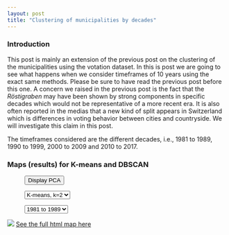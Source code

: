 ```yaml
---
layout: post
title: "Clustering of municipalities by decades"
---
```




<head>
<style>
li {
    display: inline;
}
</style>
</head>

### Introduction

This post is mainly an extension of the previous post on the clustering of the municipalities using the votation dataset. In this is post we are going to see what happens when we consider timeframes of 10 years using the exact same methods. Please be sure to have read the previous post before this one. A concern we raised in the previous post is the fact that the _Röstigraben_ may have been shown by strong components in specific decades which would not be representative of a more recent era. It is also often reported in the medias that a new kind of split appears in Switzerland which is differences in voting behavior between cities and countryside. We will investigate this claim in this post.

The timeframes considered are the different decades, i.e., 1981 to 1989, 1990 to 1999, 2000 to 2009 and 2010 to 2017.


### Maps (results) for K-means and DBSCAN




<figure>
<div>
	<input type="button" onclick="display_pca_clustbydec()" id="pca_button_clustbydec" value="Display PCA">

</div>
</figure>

<figure>
<select onchange="theThingToDoIfItChange_clustbydec()" id="selection_cluster_clustbydec">
      <option value="kmeans2">K-means, k=2</option>
      <option value="kmeans3">K-means, k=3</option>
      <option value="kmeans4">K-means, k=4</option>
      <option value="kmeans5">K-means, k=5</option>
	  <option value="DBSCAN">DBSCAN</option>
</select>
</figure>





<div style="" id="one_year_clustbydec">
<figure>
<select onchange="theThingToDoIfItChange_clustbydec()" id="selection_year_clustbydec">
      <option value="1980">1981 to 1989</option>
      <option value="1990">1990 to 1999</option>
      <option value="2000">2000 to 2009</option>
      <option value="2010">2010 to 2017</option>
</select>
</figure>



<img src="{{ site.github.url }}/assets/data/decade/1980/kmeans2.png" id="image_cluster_clustbydec">
<a href="{{ site.github.url }}/assets/data/decade/1980/kmeans2.html" id="map_cluster_clustbydec"> See the full html map here</a>

<div style="display: none;" id="pca_div_clustbydec">
<img src="{{ site.github.url }}/assets/data/maps_theme_ml/EconomyPCAA_kmeans2.png" id="pca_image_clustbydec">
</div>
</div>

<div style="display: none;" id="all_year_clustbydec">
  <img src="{{ site.github.url }}/assets/data/decade/1980/kmeans2.png" id="image_cluster_1980">
<a href="{{ site.github.url }}/assets/data/decade/1980/kmeans2.html" id="map_cluster_1980"> see the full html map here </a>
<div style="display: none;" id="pca_div_1980">
<img src="{{ site.github.url }}/assets/data/decade/1980/PCAA_kmeans2.png" id="pca_image_1980">
</div>

  <img src="{{ site.github.url }}/assets/data/decade/1990/kmeans2.png" id="image_cluster_1990">
<a href="{{ site.github.url }}/assets/data/decade/1990/kmeans2.html" id="map_cluster_1990"> see the full html map here </a>
<div style="display: none;" id="pca_div_1990">
<img src="{{ site.github.url }}/assets/data/decade/1990/PCAA_kmeans2.png" id="pca_image_1990">
</div>

  <img src="{{ site.github.url }}/assets/data/decade/2000/kmeans2.png" id="image_cluster_2000">
<a href="{{ site.github.url }}/assets/data/decade/2000/kmeans2.html" id="map_cluster_2000"> see the full html here</a> 
<div style="display: none;" id="pca_div_2000">
<img src="{{ site.github.url }}/assets/data/decade/2000/PCAA_kmeans2.png" id="pca_image_2000">
</div>

  <img src="{{ site.github.url }}/assets/data/decade/2010/kmeans2.png" id="image_cluster_2010">
<a href="{{ site.github.url }}/assets/data/decade/2010/kmeans2.html" id="map_cluster_2010"> see the full html here </a>
<div style="display: none;" id="pca_div_2010">
<img src="{{ site.github.url }}/assets/data/decade/2010/PCAA_kmeans2.png" id="pca_image_2010">
</div>

</div>




	
<figure>
	<script type="text/javascript">
		function theThingToDoIfItChange_clustbydec(){
			
			
			let selected_decade = document.getElementById("selection_year_clustbydec").value;
			let selected_cluster = document.getElementById("selection_cluster_clustbydec").value;
			
		
			let image_cluster = document.getElementById("image_cluster_clustbydec");
			let map_cluster = document.getElementById("map_cluster_clustbydec");
			
			
			
			image_cluster.setAttribute("src", "{{ site.github.url }}/assets/data/decade/"+selected_decade+"/"+selected_cluster+".png");
			map_cluster.setAttribute("href","{{ site.github.url }}/assets/data/decade/"+selected_decade+"/"+selected_cluster+".html");
			
			let image_pca = document.getElementById("pca_image_clustbydec");
			
				image_pca.setAttribute("src", "{{ site.github.url }}/assets/data/decade/"+selected_decade+"/PCAA_"+selected_cluster+".png");
			
			
			var i = 1980;
			while (i<2020){
				document.getElementById("image_cluster_"+i).setAttribute("src", "{{ site.github.url }}/assets/data/decade/"+i+"/"+selected_cluster+".png");
				document.getElementById("map_cluster_"+i).setAttribute("href", "{{ site.github.url }}/assets/data/decade/"+i+"/"+selected_cluster+".html");;
				document.getElementById("pca_image_"+i).setAttribute("src", "{{ site.github.url }}/assets/data/decade/"+i+"/PCAA_"+selected_cluster+".png");;
				i = i + 10 ;
			}
			
		};
		
		
		
		function display_pca_clustbydec() {
		let button = document.getElementById("pca_button_clustbydec");
		let div = document.getElementById("pca_div_clustbydec");
		
		if(button.value == "Display PCA") {
			button.setAttribute("value","Hide PCA");
			var i = 1980;
			while (i<2020){
				document.getElementById("pca_div_"+i).setAttribute("style","");
				i = i + 10 ;
			}
			
			
			div.setAttribute("style","");
			
		}else {
			button.setAttribute("value","Display PCA");
			div.setAttribute("style","display: none;");
			var i = 1980
			while (i<2020){
				document.getElementById("pca_div_"+i).setAttribute("style","display: none;");
				i = i + 10 ;
			}
		};
		};
		
		
		
	


	</script>
</figure>

## Analysis and discussion

As a preliminary remark, it has to be said that drawbacks and advantages of both methods (K-means and DBSCAN) have alredy been explained in the previous post. Note especially it is still true that K-means and DBSCAN are not aware of any geographical structures or linguistic features as we used them (i.e., only with votations data).

### K-means, two clusters

In the first time period, from 1981 to 1989, we can see results which much more mitigated. We see Geneva, Vaud, Neuchâtel, the French speaking Fribourg, Basel, Ticino, Grisons, plus some Swiss German cities and their suburbs (Zurich, St. Gallen, Bern) in one cluster. While the second cluster is mainly composed of the coutryside of the German speaking area of the country. It is important to note that few municipalities in the countryside of Vaud are clustered with the German speaking countryside. Even if we can guess one, it would be necessary to make further analysis (like taking each theme individually) to know if a _Röstigraben_ truly exists.

Regarding the next decade, we see a very strong result. The Romandy represents one cluster and the other regions of Switzerland the second cluster. Again, we would like to remind the reader that the algorithm has no awarness of any geographical/linguistic features. This result makes us think of the results we obtained in the previous post and it suggests that this decade influenced our results with stronger components.

For the last two decades, the results are similar. The German speaking cities (Bern, Basel, Zurich, St. Gallen and Winterthur) and Ticino join the Romandy in the same cluster. The German speaking countryside representing the second cluster. This result is interesting for two reasons. First, the _Röstigraben_ is still something actual. Secondly, a split between cities and countryside in the German speaking part of the country is truly happening, and this trend dates back to 20 years.

### K-means, three clusters

In the first decade, from 1981 to 1989, results are again quite mitigated and it is difficult to see any strong pattern coming from the map. In the 90s, results are very similar with what we got in the previous post considering all the timeframe at once (we begin to see that this decade may have been of strong political divide between Romandy and the German speaking part of the country).

Considering the last 20 years, the trend identified with two clusters is confirmed. The difference is that the suburbs of the German speaking cities, Ticino, Grisons are now classified with the cities, Romandy as one cluster and the German coutryside representing the last cluster. Clearly, the countryside of the German part stands apart from the cities in the recent votations.

### K-means, four (and five) clusters

From 1981 to 1989, we see a pattern appearing with Ticino standing with Jura in one cluster, Vaud and Neuchâtel taking a second cluster and then the populated area of the German side classified together with Grisons. A cluster is taken by Valais and the countryside of the German part. The classification does not suggest the existence of a _Röstigraben_.

In the 90s, the classification is once again quite similar to what we get considering the whole timeframe with the Romandy divided onto two clusters. Ticino (and the German speaking Valais) in another cluster, the two other being the populated area of the German speaking municipalities together with Grisons and the German speaking countryside in the last cluster.

In the last 20 years, we see the Romandy together with the municipality of Zurich onto two clusters, the German speaking cities together with Grisons in another one, Ticino having its own cluster and the German coutryside being classified in the last one. This shows again a modern split between urban areas together with Romandy and the German countryside having its own voting pattern. It is interesting to note how Ticino takes one cluster of its own.

### DBSCAN

For the first decade, we did not manage to get a good result as we obtain a single cluster with outliers. Interestingly, for the three other decades the results are very similar between them, but also with our analysis over a single period of time. Please refer then to the previous post for the discussion.


## Conclusion

It is quite difficult to see any meaningful in the data during the first decade from 1981 to 1989. This time period does not suggest any _Röstigraben_, whatever the number of clusters considered.

In the last 20 years, we clearly observed a trend for countryside and cities voting differently. Also the Romandy tends to take two clusters suggesting a less unite front. 

It is interesting to note that Ticino often represents a single cluster and is sometimes classified with the French part or the German part equally. Then, Ticino may be of great importance for some votations as they have a position suggesting they can take the outocome of a votation with them to one side or the other.
